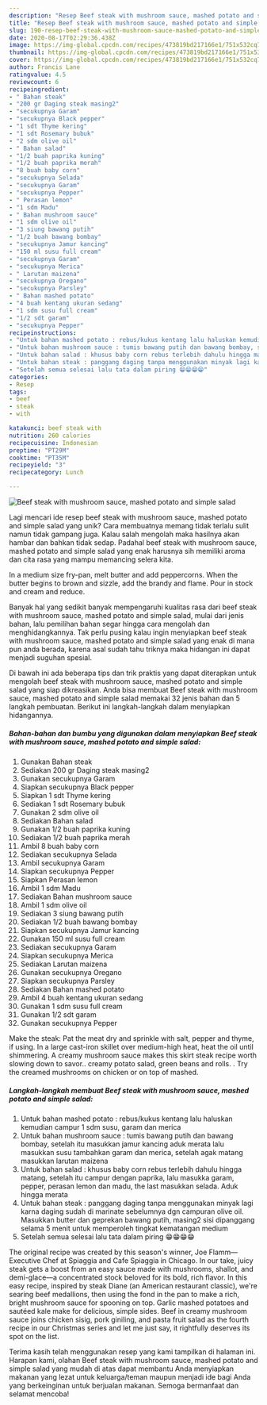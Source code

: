 ```yaml
---
description: "Resep Beef steak with mushroom sauce, mashed potato and simple salad Anti Gagal"
title: "Resep Beef steak with mushroom sauce, mashed potato and simple salad Anti Gagal"
slug: 190-resep-beef-steak-with-mushroom-sauce-mashed-potato-and-simple-salad-anti-gagal
date: 2020-08-17T02:29:36.438Z
image: https://img-global.cpcdn.com/recipes/473819bd217166e1/751x532cq70/beef-steak-with-mushroom-sauce-mashed-potato-and-simple-salad-foto-resep-utama.jpg
thumbnail: https://img-global.cpcdn.com/recipes/473819bd217166e1/751x532cq70/beef-steak-with-mushroom-sauce-mashed-potato-and-simple-salad-foto-resep-utama.jpg
cover: https://img-global.cpcdn.com/recipes/473819bd217166e1/751x532cq70/beef-steak-with-mushroom-sauce-mashed-potato-and-simple-salad-foto-resep-utama.jpg
author: Francis Lane
ratingvalue: 4.5
reviewcount: 6
recipeingredient:
- " Bahan steak"
- "200 gr Daging steak masing2"
- "secukupnya Garam"
- "secukupnya Black pepper"
- "1 sdt Thyme kering"
- "1 sdt Rosemary bubuk"
- "2 sdm olive oil"
- " Bahan salad"
- "1/2 buah paprika kuning"
- "1/2 buah paprika merah"
- "8 buah baby corn"
- "secukupnya Selada"
- "secukupnya Garam"
- "secukupnya Pepper"
- " Perasan lemon"
- "1 sdm Madu"
- " Bahan mushroom sauce"
- "1 sdm olive oil"
- "3 siung bawang putih"
- "1/2 buah bawang bombay"
- "secukupnya Jamur kancing"
- "150 ml susu full cream"
- "secukupnya Garam"
- "secukupnya Merica"
- " Larutan maizena"
- "secukupnya Oregano"
- "secukupnya Parsley"
- " Bahan mashed potato"
- "4 buah kentang ukuran sedang"
- "1 sdm susu full cream"
- "1/2 sdt garam"
- "secukupnya Pepper"
recipeinstructions:
- "Untuk bahan mashed potato : rebus/kukus kentang lalu haluskan kemudian campur 1 sdm susu, garam dan merica"
- "Untuk bahan mushroom sauce : tumis bawang putih dan bawang bombay, setelah itu masukkan jamur kancing aduk merata lalu masukkan susu tambahkan garam dan merica, setelah agak matang masukkan larutan maizena"
- "Untuk bahan salad : khusus baby corn rebus terlebih dahulu hingga matang, setelah itu campur dengan paprika, lalu masukka garam, pepper, perasan lemon dan madu, the last masukkan selada. Aduk hingga merata"
- "Untuk bahan steak : panggang daging tanpa menggunakan minyak lagi karna daging sudah di marinate sebelumnya dgn campuran olive oil. Masukkan butter dan geprekan bawang putih, masing2 sisi dipanggang selama 5 menit untuk memperoleh tingkat kematangan medium"
- "Setelah semua selesai lalu tata dalam piring 😁😁😁😁"
categories:
- Resep
tags:
- beef
- steak
- with

katakunci: beef steak with 
nutrition: 260 calories
recipecuisine: Indonesian
preptime: "PT29M"
cooktime: "PT35M"
recipeyield: "3"
recipecategory: Lunch

---
```



![Beef steak with mushroom sauce, mashed potato and simple salad](https://img-global.cpcdn.com/recipes/473819bd217166e1/751x532cq70/beef-steak-with-mushroom-sauce-mashed-potato-and-simple-salad-foto-resep-utama.jpg)

Lagi mencari ide resep beef steak with mushroom sauce, mashed potato and simple salad yang unik? Cara membuatnya memang tidak terlalu sulit namun tidak gampang juga. Kalau salah mengolah maka hasilnya akan hambar dan bahkan tidak sedap. Padahal beef steak with mushroom sauce, mashed potato and simple salad yang enak harusnya sih memiliki aroma dan cita rasa yang mampu memancing selera kita.

In a medium size fry-pan, melt butter and add peppercorns. When the butter begins to brown and sizzle, add the brandy and flame. Pour in stock and cream and reduce.

Banyak hal yang sedikit banyak mempengaruhi kualitas rasa dari beef steak with mushroom sauce, mashed potato and simple salad, mulai dari jenis bahan, lalu pemilihan bahan segar hingga cara mengolah dan menghidangkannya. Tak perlu pusing kalau ingin menyiapkan beef steak with mushroom sauce, mashed potato and simple salad yang enak di mana pun anda berada, karena asal sudah tahu triknya maka hidangan ini dapat menjadi suguhan spesial.


Di bawah ini ada beberapa tips dan trik praktis yang dapat diterapkan untuk mengolah beef steak with mushroom sauce, mashed potato and simple salad yang siap dikreasikan. Anda bisa membuat Beef steak with mushroom sauce, mashed potato and simple salad memakai 32 jenis bahan dan 5 langkah pembuatan. Berikut ini langkah-langkah dalam menyiapkan hidangannya.

<!--inarticleads1-->

##### Bahan-bahan dan bumbu yang digunakan dalam menyiapkan Beef steak with mushroom sauce, mashed potato and simple salad:

1. Gunakan  Bahan steak
1. Sediakan 200 gr Daging steak masing2
1. Gunakan secukupnya Garam
1. Siapkan secukupnya Black pepper
1. Siapkan 1 sdt Thyme kering
1. Sediakan 1 sdt Rosemary bubuk
1. Gunakan 2 sdm olive oil
1. Sediakan  Bahan salad
1. Gunakan 1/2 buah paprika kuning
1. Sediakan 1/2 buah paprika merah
1. Ambil 8 buah baby corn
1. Sediakan secukupnya Selada
1. Ambil secukupnya Garam
1. Siapkan secukupnya Pepper
1. Siapkan  Perasan lemon
1. Ambil 1 sdm Madu
1. Sediakan  Bahan mushroom sauce
1. Ambil 1 sdm olive oil
1. Sediakan 3 siung bawang putih
1. Sediakan 1/2 buah bawang bombay
1. Siapkan secukupnya Jamur kancing
1. Gunakan 150 ml susu full cream
1. Sediakan secukupnya Garam
1. Siapkan secukupnya Merica
1. Sediakan  Larutan maizena
1. Gunakan secukupnya Oregano
1. Siapkan secukupnya Parsley
1. Sediakan  Bahan mashed potato
1. Ambil 4 buah kentang ukuran sedang
1. Gunakan 1 sdm susu full cream
1. Gunakan 1/2 sdt garam
1. Gunakan secukupnya Pepper


Make the steak: Pat the meat dry and sprinkle with salt, pepper and thyme, if using. In a large cast-iron skillet over medium-high heat, heat the oil until shimmering. A creamy mushroom sauce makes this skirt steak recipe worth slowing down to savor.. creamy potato salad, green beans and rolls. . Try the creamed mushrooms on chicken or on top of mashed. 

<!--inarticleads2-->

##### Langkah-langkah membuat Beef steak with mushroom sauce, mashed potato and simple salad:

1. Untuk bahan mashed potato : rebus/kukus kentang lalu haluskan kemudian campur 1 sdm susu, garam dan merica
1. Untuk bahan mushroom sauce : tumis bawang putih dan bawang bombay, setelah itu masukkan jamur kancing aduk merata lalu masukkan susu tambahkan garam dan merica, setelah agak matang masukkan larutan maizena
1. Untuk bahan salad : khusus baby corn rebus terlebih dahulu hingga matang, setelah itu campur dengan paprika, lalu masukka garam, pepper, perasan lemon dan madu, the last masukkan selada. Aduk hingga merata
1. Untuk bahan steak : panggang daging tanpa menggunakan minyak lagi karna daging sudah di marinate sebelumnya dgn campuran olive oil. Masukkan butter dan geprekan bawang putih, masing2 sisi dipanggang selama 5 menit untuk memperoleh tingkat kematangan medium
1. Setelah semua selesai lalu tata dalam piring 😁😁😁😁


The original recipe was created by this season&#39;s winner, Joe Flamm—Executive Chef at Spiaggia and Cafe Spiaggia in Chicago. In our take, juicy steak gets a boost from an easy sauce made with mushrooms, shallot, and demi-glace—a concentrated stock beloved for its bold, rich flavor. In this easy recipe, inspired by steak Diane (an American restaurant classic), we&#39;re searing beef medallions, then using the fond in the pan to make a rich, bright mushroom sauce for spooning on top. Garlic mashed potatoes and sautéed kale make for delicious, simple sides. Beef in creamy mushroom sauce joins chicken sisig, pork giniling, and pasta fruit salad as the fourth recipe in our Christmas series and let me just say, it rightfully deserves its spot on the list. 

Terima kasih telah menggunakan resep yang kami tampilkan di halaman ini. Harapan kami, olahan Beef steak with mushroom sauce, mashed potato and simple salad yang mudah di atas dapat membantu Anda menyiapkan makanan yang lezat untuk keluarga/teman maupun menjadi ide bagi Anda yang berkeinginan untuk berjualan makanan. Semoga bermanfaat dan selamat mencoba!
